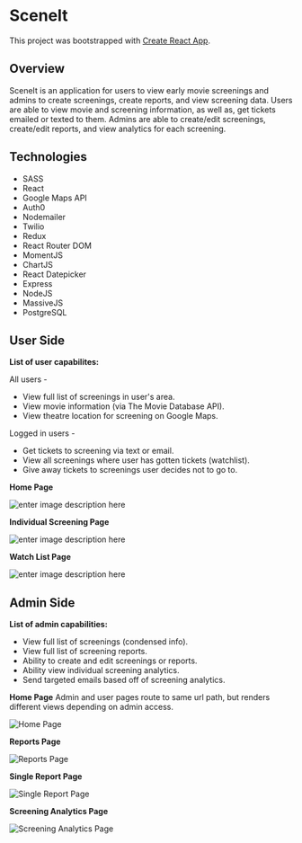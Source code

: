# SceneIt
This project was bootstrapped with [Create React App](https://github.com/facebook/create-react-app).

## Overview

SceneIt is an application for users to view early movie screenings and admins to create screenings, create reports, and view screening data. Users are able to view movie and screening information, as well as, get tickets emailed or texted to them. Admins are able to create/edit screenings, create/edit reports, and view analytics for each screening. 

## Technologies

 - SASS
 - React
 - Google Maps API
 - Auth0
 - Nodemailer
 - Twilio
 - Redux
 - React Router DOM
 - MomentJS
 - ChartJS
 - React Datepicker
 - Express
 - NodeJS
 - MassiveJS
 - PostgreSQL

## User Side

**List of user capabilites:**

All users - 
 - View full list of screenings in user's area. 
 - View movie information (via The Movie Database API).
 - View theatre location for screening on Google Maps.
 
Logged in users - 
 - Get tickets to screening via text or email.
 - View all screenings where user has gotten tickets (watchlist).
 - Give away tickets to screenings user decides not to go to.

**Home Page**

![enter image description here](https://lh3.googleusercontent.com/XCM9y130_ghtKcn7hxJMiGzRS3iKl4igh3bo0JoXVofFld_7sK7Pu9GFhASxhBpPl2piHzTpwxY8 "User Home Page")

**Individual Screening Page**

![enter image description here](https://lh3.googleusercontent.com/m09vy9HdicjUPztFz7ksoz2_Q_zzr_1WCsQn1zrsG0Wok79zrMmH5ZbzRRTwfGKQCXtybwXox9uv "Individual Screening Page")

**Watch List Page**

![enter image description here](https://lh3.googleusercontent.com/T3qFV_Q6gSI5ENYAfbIYFMGvVjWYIkO4SF1q_0mkTWb67IcFjp0o4kF2BFd8v2DEdOL-BnQq8tOk "User Watch List Page")

## Admin Side

**List of admin capabilities:**

 - View full list of screenings (condensed info). 
 - View full list of screening reports.
 - Ability to create and edit screenings or reports.
 - Ability view individual screening analytics.
 - Send targeted emails based off of screening analytics.

**Home Page**
Admin and user pages route to same url path, but renders different views depending on admin access.

![Home Page](https://lh3.googleusercontent.com/MA3YRFnhwgQCgEc7GKkY3SZztMCNNaQKtpy07TtLOyqCicpr9oFEbppduJo0m8a42JYrZAWHDNFe "Admin Home")


**Reports Page**

![Reports Page](https://lh3.googleusercontent.com/MXMy7s3MktcKhWmGnKxiuzIya1IUdqeq99xNf7KVnno8LNIW5mrfOsOgDoZFDDm_-1gAmhvVE4nb "Admin Reports Page")

**Single Report Page**

![Single Report Page](https://lh3.googleusercontent.com/LTuQf5aMTWYKNO24pUuSuUn2PUmb56Inl9DuPPNMa5lZxG_8MwZBlVaw9TnlKIlH8ZTnjRZ4AAXh "Admin Single Report Page")

**Screening Analytics Page**

![Screening Analytics Page](https://lh3.googleusercontent.com/fhhKmYk49KhdGuWpvG0xcbzCF4JUk2PD7nJ8vnekmJPTPx_DJH83glcDQnnoh48eJO_uLOqqitNZ "Admin Analytics Page")